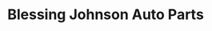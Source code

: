 ---
title: "Blessing Johnson Auto Parts"
url: /zwedru/blessing-johnson-auto-parts/
shop: Autoteile
---